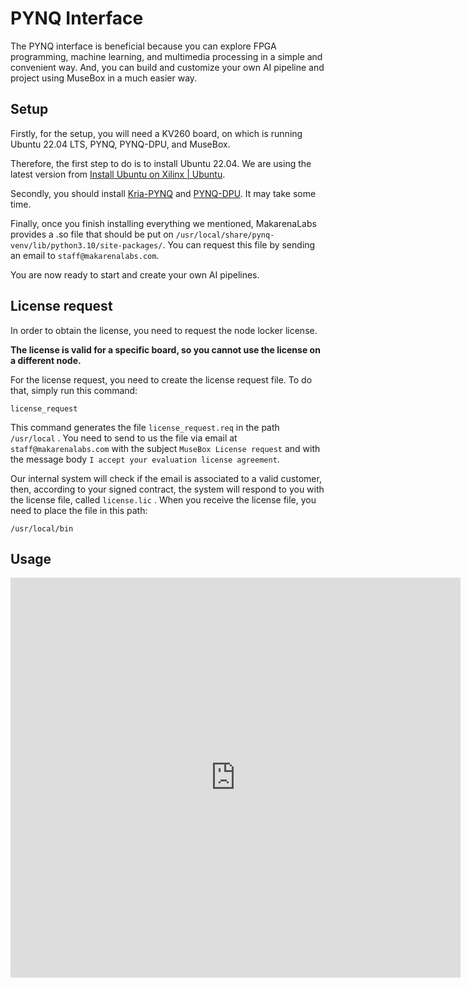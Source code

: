 # PYNQ Interface

The PYNQ interface is beneficial because you can explore FPGA programming, machine learning, and multimedia processing in a simple and convenient way. And, you can build and customize your own AI pipeline and project using MuseBox in a much easier way.


## Setup

Firstly, for the setup, you will need a KV260 board, on which is running Ubuntu 22.04 LTS, PYNQ, PYNQ-DPU, and MuseBox.


Therefore, the first step to do is to install Ubuntu 22.04. We are using the latest version from [Install Ubuntu on Xilinx | Ubuntu](https://ubuntu.com/download/amd-xilinx).


Secondly, you should install [Kria-PYNQ](https://github.com/Xilinx/Kria-PYNQ) and [PYNQ-DPU](https://github.com/Xilinx/DPU-PYNQ). It may take some time.


Finally, once you finish installing everything we mentioned, MakarenaLabs provides a .so file that should be put on `/usr/local/share/pynq-venv/lib/python3.10/site-packages/`. You can request this file by sending an email to `staff@makarenalabs.com`.


You are now ready to start and create your own AI pipelines.


## License request

In order to obtain the license, you need to request the node locker license.


**The license is valid for a specific board, so you cannot use the license on a different node.**


For the license request, you need to create the license request file. To do that, simply run this command:


`license_request`


This command generates the file `license_request.req` in the path `/usr/local` . You need to send to us the file via email at `staff@makarenalabs.com` with the subject `MuseBox License request` and with the message body `I accept your evaluation license agreement`.


Our internal system will check if the email is associated to a valid customer, then, according to your signed contract, the system will respond to you with the license file, called `license.lic` .
When you receive the license file, you need to place the file in this path:


`/usr/local/bin`


## Usage


<iframe width="720" height="640" src="https://www.youtube.com/embed/0RjbPPXmDKM" title="YouTube video player" frameborder="0" allow="accelerometer; autoplay; clipboard-write; encrypted-media; gyroscope; picture-in-picture; web-share" allowfullscreen></iframe>

